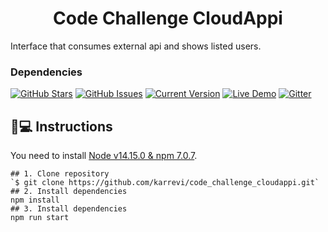 <h1 align='center'>Code Challenge CloudAppi</h1>
Interface that consumes external api and shows listed users.

### Dependencies

[![GitHub Stars](https://img.shields.io/github/stars/IgorAntun/node-chat.svg)](https://github.com/IgorAntun/node-chat/stargazers)
[![GitHub Issues](https://img.shields.io/github/issues/IgorAntun/node-chat.svg)](https://github.com/IgorAntun/node-chat/issues)
[![Current Version](https://img.shields.io/badge/version-1.0.7-blue.svg)](https://github.com/IgorAntun/node-chat)
[![Live Demo](https://img.shields.io/badge/demo-online-green.svg)](https://igorantun.com/chat)
[![Gitter](https://badges.gitter.im/Join%20Chat.svg)](https://gitter.im/IgorAntun/node-chat?utm_source=badge&utm_medium=badge&utm_campaign=pr-badge)

## 📱💻 Instructions
You need to install [Node v14.15.0 & npm 7.0.7](https://nodejs.org/es/download/).
```
## 1. Clone repository
`$ git clone https://github.com/karrevi/code_challenge_cloudappi.git`
## 2. Install dependencies
npm install
## 3. Install dependencies
npm run start
```
